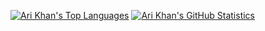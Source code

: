 [![Ari Khan's Top Languages](https://github-readme-stats.vercel.app/api/top-langs/?username=Proking4444&size_weight=0.10&count_weight=0.90&langs_count=24&layout=compact)](https://github.com/Proking4444)
[![Ari Khan's GitHub Statistics](https://github-readme-stats.vercel.app/api?username=Proking4444)](https://github.com/Proking4444)
